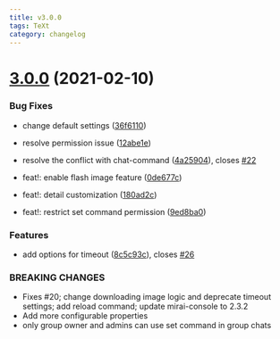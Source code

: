 ```yaml
---
title: v3.0.0
tags: TeXt
category: changelog
---
```

# [3.0.0](https://github.com/Samarium150/mirai-console-lolicon/compare/1.5.2...3.0.0) (2021-02-10)

<!--more-->
### Bug Fixes

* change default settings ([36f6110](https://github.com/Samarium150/mirai-console-lolicon/commit/36f61107281c5f36fec0333995f465478a666709))
* resolve permission issue ([12abe1e](https://github.com/Samarium150/mirai-console-lolicon/commit/12abe1e9379d3e4e463eb2319c76f9ff590f83f2))
* resolve the conflict with chat-command ([4a25904](https://github.com/Samarium150/mirai-console-lolicon/commit/4a25904677353ead29bd8ac63f35a8926ea8fc03)), closes [#22](https://github.com/Samarium150/mirai-console-lolicon/issues/22)


* feat!: enable flash image feature ([0de677c](https://github.com/Samarium150/mirai-console-lolicon/commit/0de677c38ce09e26202c4b6f2cd2874e8a6f1a27))
* feat!: detail customization ([180ad2c](https://github.com/Samarium150/mirai-console-lolicon/commit/180ad2cf80c4fbc88e3bbd9a3b5591a909b25240))
* feat!: restrict set command permission ([9ed8ba0](https://github.com/Samarium150/mirai-console-lolicon/commit/9ed8ba03260f322e702bde02455798a89f0f5627))


### Features

* add options for timeout ([8c5c93c](https://github.com/Samarium150/mirai-console-lolicon/commit/8c5c93cb5e5126cbe0cb8e2f3d5aae0cf209a735)), closes [#26](https://github.com/Samarium150/mirai-console-lolicon/issues/26)


### BREAKING CHANGES

* Fixes #20;
change downloading image logic and deprecate timeout settings;
add reload command;
update mirai-console to 2.3.2
* Add more configurable properties
* only group owner and admins can use set command in group chats